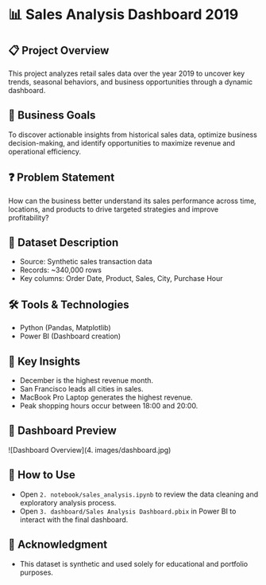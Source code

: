 # 📊 Sales Analysis Dashboard 2019

## 📋 Project Overview
This project analyzes retail sales data over the year 2019 to uncover key trends, seasonal behaviors, and business opportunities through a dynamic dashboard.

## 🎯 Business Goals
To discover actionable insights from historical sales data, optimize business decision-making, and identify opportunities to maximize revenue and operational efficiency.

## ❓ Problem Statement
How can the business better understand its sales performance across time, locations, and products to drive targeted strategies and improve profitability?

## 📂 Dataset Description
- Source: Synthetic sales transaction data
- Records: ~340,000 rows
- Key columns: Order Date, Product, Sales, City, Purchase Hour

## 🛠️ Tools & Technologies
- Python (Pandas, Matplotlib)
- Power BI (Dashboard creation)

## 🧠 Key Insights
- December is the highest revenue month.
- San Francisco leads all cities in sales.
- MacBook Pro Laptop generates the highest revenue.
- Peak shopping hours occur between 18:00 and 20:00.

## 📸 Dashboard Preview
![Dashboard Overview](4. images/dashboard.jpg)


## 🚀 How to Use
- Open `2. notebook/sales_analysis.ipynb` to review the data cleaning and exploratory analysis process.
- Open `3. dashboard/Sales Analysis Dashboard.pbix` in Power BI to interact with the final dashboard.

## 🙏 Acknowledgment
- This dataset is synthetic and used solely for educational and portfolio purposes.
